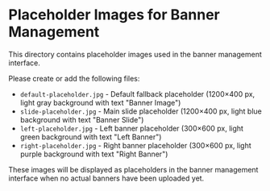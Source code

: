 # Placeholder Images for Banner Management

This directory contains placeholder images used in the banner management interface.

Please create or add the following files:

- `default-placeholder.jpg` - Default fallback placeholder (1200×400 px, light gray background with text "Banner Image")
- `slide-placeholder.jpg` - Main slide placeholder (1200×400 px, light blue background with text "Banner Slide")
- `left-placeholder.jpg` - Left banner placeholder (300×600 px, light green background with text "Left Banner")
- `right-placeholder.jpg` - Right banner placeholder (300×600 px, light purple background with text "Right Banner")

These images will be displayed as placeholders in the banner management interface when no actual banners have been uploaded yet.
